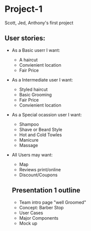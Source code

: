 # Project-1
Scott, Jed, Anthony's first project

## User stories:

- As a Basic userr I want:
    - A haircut
    - Convienient location
    - Fair Price

- As a Intermediate user I want:
    - Styled haircut
    - Basic Grooming
    - Fair Price
    - Convienient location


- As a Special ocassion user I want:
    - Shampoo
    - Shave or Beard Style
    - Hot and Cold Towles
    - Manicure
    - Massage

- All Users may want:
    - Map
    - Reviews print/online
    - Discount/Coupons


    ## Presentation 1 outline
    -   Team intro page "well Groomed"
    -   Concept: Barber Stop
    -   User Cases
    -   Major Components
    -   Mock up

        
